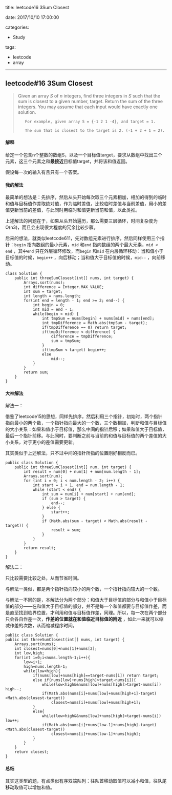 title: leetcode16 3Sum Closest

date: 2017/10/10 17:00:00

categories:

- Study

tags:

- leetcode
- array

---

## leetcode#16 3Sum Closest

>Given an array *S* of *n* integers, find three integers in *S* such that the sum is closest to a given number, target. Return the sum of the three integers. You may assume that each input would have exactly one solution.
>
>```
>    For example, given array S = {-1 2 1 -4}, and target = 1.
>
>    The sum that is closest to the target is 2. (-1 + 2 + 1 = 2).
>```

#### 解释

给定一个包含n个整数的数组S，以及一个目标值target，要求从数组中找出三个元素，这三个元素之和**最接近**目标值target，并将该和值返回。

假设每一次的输入有且只有一个答案。

#### 我的解法

最简单的想法是：先排序，然后从头开始每次取三个元素相加，相加的得到的临时和值与目标值作差取绝对值，作为临时差值，比较临时差值与当前差值，用小的差值更新当前的差值，与此同时用临时和值更新当前和值，以此类推。

上述解法的问题在于，如果从头开始遍历，那么需要三层循环，时间复杂度为O(n3)，而且会出现很大程度的冗余比较步骤。

后来的想法，就类似leetcode611，先对数组元素进行排序，然后同样使用三个指针：`begin` 指向数组的最小元素，`mid` 和`end` 指向数组的两个最大元素，`mid < end` ，其中`end` 只在外层循环修改，而`begin` 和`mid` 在内层循环移动：当和值小于目标值的时候，`begin++` ，向后移动；当和值大于目标值的时候，`mid--` ，向前移动。

```
class Solution {
    public int threeSumClosest(int[] nums, int target) {
        Arrays.sort(nums);
        int difference = Integer.MAX_VALUE;
        int sum = target;
        int length = nums.length;
        for(int end = length - 1; end >= 2; end--) {
            int begin = 0;
            int mid = end - 1;
            while(begin < mid) {
                int tmpSum = nums[begin] + nums[mid] + nums[end];
                int tmpDifference = Math.abs(tmpSum - target);
                if(tmpDifference == 0) return target;
                if(tmpDifference < difference) {
                    difference = tmpDifference;
                    sum = tmpSum;
                }
                if(tmpSum < target) begin++;
                else
                    mid--;
            }
        }
        return sum;
    }
}
```

#### 大神解法

解法一：

借鉴了leetcode15的思想，同样先排序，然后利用三个指针，初始时，两个指针指向最小的两个数，一个指针指向最大的一个数，三个数相加，判断和值与目标值的大小关系：如果和值小于目标值，那么中间的指针后移；如果和值大于目标值，最后一个指针前移。与此同时，要判断之前与当前的和值与目标值的两个差值的大小关系，对于更小的差值需要更新。

其实类似于上述解法，只不过中间的指针所指的位置刚好相反而已。

```
public class Solution {
    public int threeSumClosest(int[] num, int target) {
        int result = num[0] + num[1] + num[num.length - 1];
        Arrays.sort(num);
        for (int i = 0; i < num.length - 2; i++) {
            int start = i + 1, end = num.length - 1;
            while (start < end) {
                int sum = num[i] + num[start] + num[end];
                if (sum > target) {
                    end--;
                } else {
                    start++;
                }
                if (Math.abs(sum - target) < Math.abs(result - target)) {
                    result = sum;
                }
            }
        }
        return result;
    }
}
```

解法二：

只比较需要比较之处，从而节省时间。

与解法一类似，都是两个指针指向较小的两个数，一个指针指向较大的一个数。

与解法一不同的是，本解法分为两个部分：和值大于目标值的部分与和值小于目标值的部分——在和值大于目标值的部分，并不是每一个和值都要与目标值作差，而是直至找到临界位置，才利用和值与目标值作差，同理。所以，每一次在两个部分只会各自作差一次，**作差的位置就在和值临近目标值的附近** ，如此一来就可以缩减作差的次数，从而缩减程序时间。

```
public class Solution {
public int threeSumClosest(int[] nums, int target) {
    Arrays.sort(nums);
    int closest=nums[0]+nums[1]+nums[2];
    int low,high;
    for(int i=0;i<nums.length-1;i++){
        low=i+1;
        high=nums.length-1;
        while(low<high){
            if(nums[low]+nums[high]==target-nums[i]) return target;
            else if(nums[low]+nums[high]>target-nums[i]){
                while(low<high&&nums[low]+nums[high]>target-nums[i]) high--;
                if(Math.abs(nums[i]+nums[low]+nums[high+1]-target)<Math.abs(closest-target))
                    closest=nums[i]+nums[low]+nums[high+1];
            }
            else{
                while(low<high&&nums[low]+nums[high]<target-nums[i]) low++;
                if(Math.abs(nums[i]+nums[low-1]+nums[high]-target)<Math.abs(closest-target))
                    closest=nums[i]+nums[low-1]+nums[high];
            }
        }
    }
    return closest;
}
```

#### 总结

其实这类型的题，有点类似有序双端队列：往队首移动取值可以减小和值，往队尾移动取值可以增加和值。
